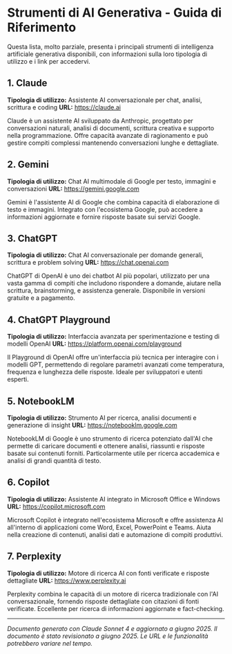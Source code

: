 # Strumenti di AI Generativa - Guida di Riferimento

Questa lista, molto parziale, presenta i principali strumenti di intelligenza artificiale generativa disponibili, con informazioni sulla loro tipologia di utilizzo e i link per accedervi.

## 1. Claude
**Tipologia di utilizzo:** Assistente AI conversazionale per chat, analisi, scrittura e coding
**URL:** https://claude.ai

Claude è un assistente AI sviluppato da Anthropic, progettato per conversazioni naturali, analisi di documenti, scrittura creativa e supporto nella programmazione. Offre capacità avanzate di ragionamento e può gestire compiti complessi mantenendo conversazioni lunghe e dettagliate.

## 2. Gemini
**Tipologia di utilizzo:** Chat AI multimodale di Google per testo, immagini e conversazioni
**URL:** https://gemini.google.com

Gemini è l'assistente AI di Google che combina capacità di elaborazione di testo e immagini. Integrato con l'ecosistema Google, può accedere a informazioni aggiornate e fornire risposte basate sui servizi Google.

## 3. ChatGPT
**Tipologia di utilizzo:** Chat AI conversazionale per domande generali, scrittura e problem solving
**URL:** https://chat.openai.com

ChatGPT di OpenAI è uno dei chatbot AI più popolari, utilizzato per una vasta gamma di compiti che includono rispondere a domande, aiutare nella scrittura, brainstorming, e assistenza generale. Disponibile in versioni gratuite e a pagamento.

## 4. ChatGPT Playground
**Tipologia di utilizzo:** Interfaccia avanzata per sperimentazione e testing di modelli OpenAI
**URL:** https://platform.openai.com/playground

Il Playground di OpenAI offre un'interfaccia più tecnica per interagire con i modelli GPT, permettendo di regolare parametri avanzati come temperatura, frequenza e lunghezza delle risposte. Ideale per sviluppatori e utenti esperti.

## 5. NotebookLM
**Tipologia di utilizzo:** Strumento AI per ricerca, analisi documenti e generazione di insight
**URL:** https://notebooklm.google.com

NotebookLM di Google è uno strumento di ricerca potenziato dall'AI che permette di caricare documenti e ottenere analisi, riassunti e risposte basate sui contenuti forniti. Particolarmente utile per ricerca accademica e analisi di grandi quantità di testo.

## 6. Copilot
**Tipologia di utilizzo:** Assistente AI integrato in Microsoft Office e Windows
**URL:** https://copilot.microsoft.com

Microsoft Copilot è integrato nell'ecosistema Microsoft e offre assistenza AI all'interno di applicazioni come Word, Excel, PowerPoint e Teams. Aiuta nella creazione di contenuti, analisi dati e automazione di compiti produttivi.

## 7. Perplexity
**Tipologia di utilizzo:** Motore di ricerca AI con fonti verificate e risposte dettagliate
**URL:** https://www.perplexity.ai

Perplexity combina le capacità di un motore di ricerca tradizionale con l'AI conversazionale, fornendo risposte dettagliate con citazioni di fonti verificate. Eccellente per ricerca di informazioni aggiornate e fact-checking.

---

*Documento generato con Claude Sonnet 4 e aggiornato a giugno 2025. Il documento è stato revisionato a giugno 2025. Le URL e le funzionalità potrebbero variare nel tempo.*
